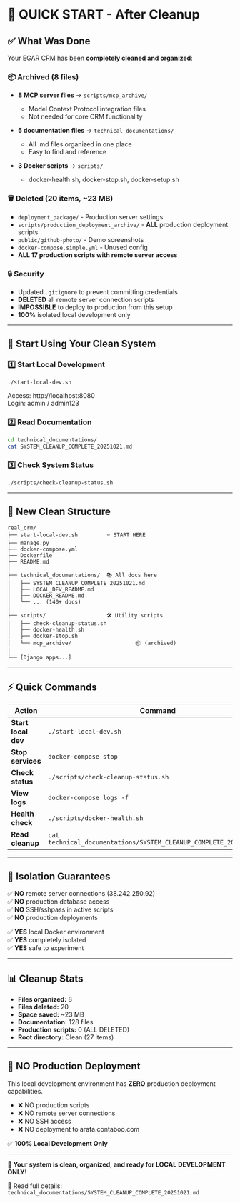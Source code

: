 # 🎯 QUICK START - After Cleanup

## ✅ What Was Done

Your EGAR CRM has been **completely cleaned and organized**:

### 📦 Archived (8 files)
- **8 MCP server files** → `scripts/mcp_archive/`
  - Model Context Protocol integration files
  - Not needed for core CRM functionality
  
- **5 documentation files** → `technical_documentations/`
  - All .md files organized in one place
  - Easy to find and reference

- **3 Docker scripts** → `scripts/`
  - docker-health.sh, docker-stop.sh, docker-setup.sh

### 🗑️ Deleted (20 items, ~23 MB)
- `deployment_package/` - Production server settings
- `scripts/production_deployment_archive/` - **ALL** production deployment scripts
- `public/github-photo/` - Demo screenshots
- `docker-compose.simple.yml` - Unused config
- **ALL 17 production scripts with remote server access**

### 🔒 Security
- Updated `.gitignore` to prevent committing credentials
- **DELETED** all remote server connection scripts
- **IMPOSSIBLE** to deploy to production from this setup
- **100%** isolated local development only

---

## 🚀 Start Using Your Clean System

### 1️⃣ Start Local Development
```bash
./start-local-dev.sh
```
Access: http://localhost:8080  
Login: admin / admin123

### 2️⃣ Read Documentation
```bash
cd technical_documentations/
cat SYSTEM_CLEANUP_COMPLETE_20251021.md
```

### 3️⃣ Check System Status
```bash
./scripts/check-cleanup-status.sh
```

---

## 📁 New Clean Structure

```
real_crm/
├── start-local-dev.sh         ⭐ START HERE
├── manage.py
├── docker-compose.yml
├── Dockerfile
├── README.md
│
├── technical_documentations/  📚 All docs here
│   ├── SYSTEM_CLEANUP_COMPLETE_20251021.md
│   ├── LOCAL_DEV_README.md
│   ├── DOCKER_README.md
│   └── ... (140+ docs)
│
├── scripts/                   🛠️ Utility scripts
│   ├── check-cleanup-status.sh
│   ├── docker-health.sh
│   ├── docker-stop.sh
│   └── mcp_archive/                    📦 (archived)
│
└── [Django apps...]
```

---

## ⚡ Quick Commands

| Action | Command |
|--------|---------|
| **Start local dev** | `./start-local-dev.sh` |
| **Stop services** | `docker-compose stop` |
| **Check status** | `./scripts/check-cleanup-status.sh` |
| **View logs** | `docker-compose logs -f` |
| **Health check** | `./scripts/docker-health.sh` |
| **Read cleanup** | `cat technical_documentations/SYSTEM_CLEANUP_COMPLETE_20251021.md` |

---

## 🔐 Isolation Guarantees

✅ **NO** remote server connections (38.242.250.92)  
✅ **NO** production database access  
✅ **NO** SSH/sshpass in active scripts  
✅ **NO** production deployments  

✅ **YES** local Docker environment  
✅ **YES** completely isolated  
✅ **YES** safe to experiment  

---

## 📊 Cleanup Stats

- **Files organized:** 8
- **Files deleted:** 20
- **Space saved:** ~23 MB
- **Documentation:** 128 files
- **Production scripts:** 0 (ALL DELETED)
- **Root directory:** Clean (27 items)

---

## 🚫 NO Production Deployment

This local development environment has **ZERO** production deployment capabilities.

- ❌ NO production scripts
- ❌ NO remote server connections
- ❌ NO SSH access
- ❌ NO deployment to arafa.contaboo.com

✅ **100% Local Development Only**

---

🎉 **Your system is clean, organized, and ready for LOCAL DEVELOPMENT ONLY!**

📖 Read full details: `technical_documentations/SYSTEM_CLEANUP_COMPLETE_20251021.md`
